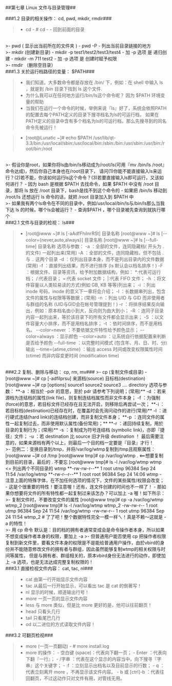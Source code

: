 ##第七章 Linux 文件与目录管理##

###1.2 目录的相关操作： cd, pwd, mkdir, rmdir###

>- cd
    - # cd - 
        - 回到前面的目录
    
<br/>
>- pwd  ( 显示出当前所在的文件夹 )
    - pwd -P
        - 列出当前目录链接的地方
        
<br/>
>- mkdir (创建新目录)
    - mkdir -p test1/test2/test3/test4
        - 加 -p 选项 是 递归创建
    - mkdir -m 711 test2
        - 加 -p 选项 是 创建时赋予权限
    
<br/>
>- rmdir （删除空目录）

<br/>
###1.3  关於运行档路径的变量： $PATH###

>- 我们知道，大多数命令都是存放在 /bin/ 下，例如：在 shell 中输入 ls ，就是到 /bin 目录下找到 ls 这个文件.
>- 为什么我可以在任何地方运行/bin/ls这个命令呢？  因为 $PATH 环境变量的帮助
>- 当我们在运行一个命令的时候，举例来说『ls』好了，系统会依照PATH的配置去每个PATH定义的目录下搜寻档名为ls的可运行档， 如果在PATH定义的目录中含有多个档名为ls的可运行档，那么先搜寻到的同名命令先被运行！
    
>- [root@Lunatic ~]# echo $PATH
/usr/lib/qt-3.3/bin:/usr/local/sbin:/usr/local/bin:/sbin:/bin:/usr/sbin:/usr/bin:/root/bin:/root

<br/>
>- 假设你是root，如果你将ls由/bin/ls移动成为/root/ls(可用『mv /bin/ls /root』命令达成)，然后你自己本身也在/root目录下， 请问(1)你能不能直接输入ls来运行？(2)若不能，你该如何运行ls这个命令？(3)若要直接输入ls即可运行，又该如何进行？
    - 因为 bash 是根据 $PATH 去找命令，如果 $PATH 中没有 /root 目录，那将 ls 放在 /root 目录下，bash是找不到这个命令的
    - 如果把 /bin/ls 移动到 /root/ls 还想运行 ls 命令的话，就把 /root 目录加入到 $PATH 中
    
<br/>
>- 如果我有两个ls命令在不同的目录中，例如/usr/local/bin/ls与/bin/ls那么当我下达 ls 的时候，哪个ls会被运行？
- 查询$PATH ，哪个目录被先查询到就执行哪个

<br/>
###2.1 文件与目录的检视： ls###

>- [root@www ~]# ls [-aAdfFhilnrRSt] 目录名称
[root@www ~]# ls [--color={never,auto,always}] 目录名称
[root@www ~]# ls [--full-time] 目录名称
选项与参数：
-a  ：全部的文件，连同隐藏档( 开头为 . 的文件) 一起列出来(常用)
-A  ：全部的文件，连同隐藏档，但不包括 . 与 .. 这两个目录
-d  ：仅列出目录本身，而不是列出目录内的文件数据(常用)
-f  ：直接列出结果，而不进行排序 (ls 默认会以档名排序！)
-F  ：根据文件、目录等资讯，给予附加数据结构，例如：
      *:代表可运行档； /:代表目录； =:代表 socket 文件； |:代表 FIFO 文件；
-h  ：将文件容量以人类较易读的方式(例如 GB, KB 等等)列出来；
-i  ：列出 inode 号码，inode 的意义下一章将会介绍；
-l  ：长数据串列出，包含文件的属性与权限等等数据；(常用)
-n  ：列出 UID 与 GID 而非使用者与群组的名称 (UID与GID会在帐号管理提到！)
-r  ：将排序结果反向输出，例如：原本档名由小到大，反向则为由大到小；
-R  ：连同子目录内容一起列出来，等於该目录下的所有文件都会显示出来；
-S  ：以文件容量大小排序，而不是用档名排序；
-t  ：依时间排序，而不是用档名。
--color=never  ：不要依据文件特性给予颜色显示；
--color=always ：显示颜色
--color=auto   ：让系统自行依据配置来判断是否给予颜色
--full-time    ：以完整时间模式 (包含年、月、日、时、分) 输出
--time={atime,ctime} ：输出 access 时间或改变权限属性时间 (ctime) 
                       而非内容变更时间 (modification time)
                       
<br/>
###2.2 复制、删除与移动： cp, rm, mv###
>- cp (复制文件或目录)
    - [root@www ~]# cp [-adfilprsu] 来源档(source) 目标档(destination)
[root@www ~]# cp [options] source1 source2 source3 .... directory
选项与参数：
**-a  ：相当於 -pdr 的意思，至於 pdr 请参考下列说明；(常用)**
-d  ：若来源档为连结档的属性(link file)，则复制连结档属性而非文件本身；
-f  ：为强制(force)的意思，若目标文件已经存在且无法开启，则移除后再尝试一次；
**-i  ：若目标档(destination)已经存在时，在覆盖时会先询问动作的进行(常用)**
-l  ：进行硬式连结(hard link)的连结档创建，而非复制文件本身；
    **-p  ：连同文件的属性一起复制过去，而非使用默认属性(备份常用)；**
**-r  ：递回持续复制，用於目录的复制行为；(常用)**
-s  ：复制成为符号连结档 (symbolic link)，亦即『捷径』文件；
-u  ：若 destination 比 source 旧才升级 destination ！
最后需要注意的，如果来源档有两个以上，则最后一个目的档一定要是『目录』才行！

<br/>
>- 范例二：变换目录到/tmp，并将/var/log/wtmp复制到/tmp且观察属性：
[root@www ~]# cd /tmp
[root@www tmp]# cp /var/log/wtmp . <==想要复制到目前的目录，最后的 . 不要忘
[root@www tmp]# ls -l /var/log/wtmp wtmp <= 列出两个不同目录的 wtmp
**-rw-rw-r--** 1 root utmp 96384 Sep 24 11:54 /var/log/wtmp
**-rw-r--r--** 1 root root 96384 Sep 24 14:06 wtmp
- 注意上面的特殊字体，在不加任何选项的情况下，文件的某些属性/权限会改变；
- 这是个很重要的特性！要注意喔！还有，连文件创建的时间也不一样了！
- 那如果你想要将文件的所有特性都一起复制过来该怎办？可以加上 -a 喔！如下所示：

<br/>
>- 复制文件时，不要改变文件的属性
[root@www tmp]# cp -a /var/log/wtmp wtmp_2
[root@www tmp]# ls -l /var/log/wtmp wtmp_2
-rw-rw-r-- 1 root utmp 96384 Sep 24 11:54 /var/log/wtmp
-rw-rw-r-- 1 root utmp 96384 Sep 24 11:54 wtmp_2
# 了了吧！整个数据特性完全一模一样ㄟ！真是不赖～这就是 -a 的特性！

<br/>
>- 用 cp 命令 默认是：目的档的拥有者通常变成会是命令操作者本身，所以如果不想变成操作者本身的权限，要加上 -a 
>- 但普通用户能否使用 cp 把操作者权限复制到新文件里，要看文件本身的权限是不是能给普通用户操作，由於vbird的身份并不能随意修改文件的拥有者与群组，因此虽然能够复制wtmp的相关权限与时间等属性， 但是与拥有者、群组相关的，原本vbird身份无法进行的动作，即使加上 -a 选项，也是无法达成完整复制权限的！


<br/>
###3.1 直接检视文件内容： cat, tac, nl###

>- cat  由第一行开始显示文件内容
>- tac  从最后一行开始显示，可以看出 tac 是 cat 的倒著写！
>- nl   显示的时候，顺道输出行号！
>- more 一页一页的显示文件内容
>- less 与 more 类似，但是比 more 更好的是，他可以往前翻页！
>- head 只看头几行
>- tail 只看尾巴几行
>- od   以二进位的方式读取文件内容！

###3.2 可翻页检视###

>- more (一页一页翻动)
    - # more install.log
>- more  的操作：
    - 空白键 (space)：代表向下翻一页；
    - Enter         ：代表向下翻『一行』；
    - /字串         ：代表在这个显示的内容当中，向下搜寻『字串』这个关键字；
    - :f            ：立刻显示出档名以及目前显示的行数；
    - q             ：代表立刻离开 more ，不再显示该文件内容。
    - b 或 [ctrl]-b ：代表往回翻页，不过这动作只对文件有用，对管线无用。